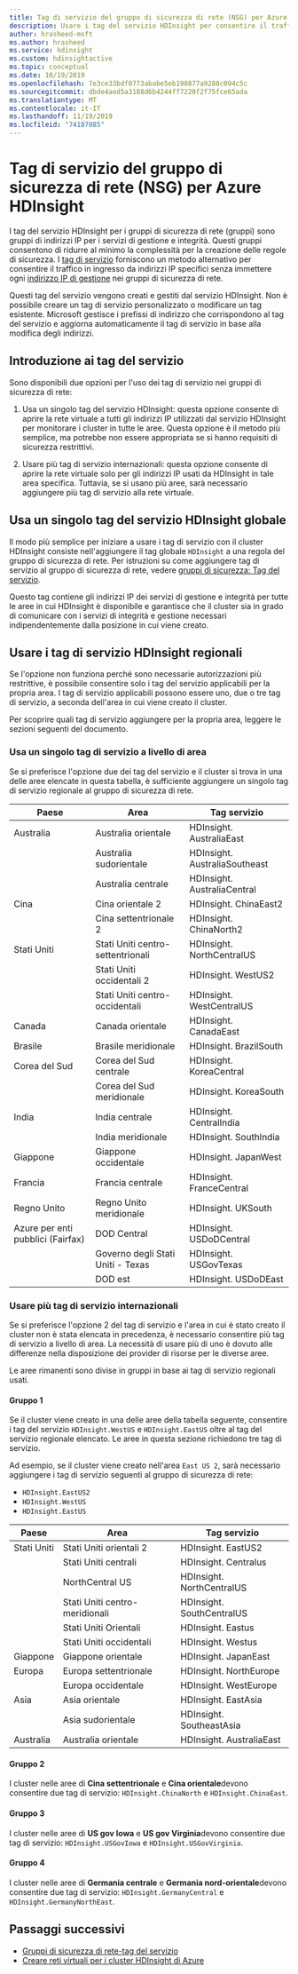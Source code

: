 ```yaml
---
title: Tag di servizio del gruppo di sicurezza di rete (NSG) per Azure HDInsight
description: Usare i tag del servizio HDInsight per consentire il traffico in ingresso verso il cluster dai nodi HDInsight Health and Management Services, senza aggiungere esplicitamente indirizzi IP ai gruppi di sicurezza di rete.
author: hrasheed-msft
ms.author: hrasheed
ms.service: hdinsight
ms.custom: hdinsightactive
ms.topic: conceptual
ms.date: 10/19/2019
ms.openlocfilehash: 7e3ce33bdf0773ababe5eb190877a9288c094c5c
ms.sourcegitcommit: dbde4aed5a3188d6b4244ff7220f2f75fce65ada
ms.translationtype: MT
ms.contentlocale: it-IT
ms.lasthandoff: 11/19/2019
ms.locfileid: "74187085"
---
```

# <a name="network-security-group-nsg-service-tags-for-azure-hdinsight"></a>Tag di servizio del gruppo di sicurezza di rete (NSG) per Azure HDInsight

I tag del servizio HDInsight per i gruppi di sicurezza di rete (gruppi) sono gruppi di indirizzi IP per i servizi di gestione e integrità. Questi gruppi consentono di ridurre al minimo la complessità per la creazione delle regole di sicurezza. I [tag di servizio](../virtual-network/security-overview.md#service-tags) forniscono un metodo alternativo per consentire il traffico in ingresso da indirizzi IP specifici senza immettere ogni [indirizzo IP di gestione](hdinsight-management-ip-addresses.md) nei gruppi di sicurezza di rete.

Questi tag del servizio vengono creati e gestiti dal servizio HDInsight. Non è possibile creare un tag di servizio personalizzato o modificare un tag esistente. Microsoft gestisce i prefissi di indirizzo che corrispondono al tag del servizio e aggiorna automaticamente il tag di servizio in base alla modifica degli indirizzi.

## <a name="getting-started-with-service-tags"></a>Introduzione ai tag del servizio

Sono disponibili due opzioni per l'uso dei tag di servizio nei gruppi di sicurezza di rete:

1. Usa un singolo tag del servizio HDInsight: questa opzione consente di aprire la rete virtuale a tutti gli indirizzi IP utilizzati dal servizio HDInsight per monitorare i cluster in tutte le aree. Questa opzione è il metodo più semplice, ma potrebbe non essere appropriata se si hanno requisiti di sicurezza restrittivi.

1. Usare più tag di servizio internazionali: questa opzione consente di aprire la rete virtuale solo per gli indirizzi IP usati da HDInsight in tale area specifica. Tuttavia, se si usano più aree, sarà necessario aggiungere più tag di servizio alla rete virtuale.

## <a name="use-a-single-global-hdinsight-service-tag"></a>Usa un singolo tag del servizio HDInsight globale

Il modo più semplice per iniziare a usare i tag di servizio con il cluster HDInsight consiste nell'aggiungere il tag globale `HDInsight` a una regola del gruppo di sicurezza di rete. Per istruzioni su come aggiungere tag di servizio al gruppo di sicurezza di rete, vedere [gruppi di sicurezza: Tag del servizio](../virtual-network/security-overview.md#service-tags).

Questo tag contiene gli indirizzi IP dei servizi di gestione e integrità per tutte le aree in cui HDInsight è disponibile e garantisce che il cluster sia in grado di comunicare con i servizi di integrità e gestione necessari indipendentemente dalla posizione in cui viene creato.

## <a name="use-regional-hdinsight-service-tags"></a>Usare i tag di servizio HDInsight regionali

Se l'opzione non funziona perché sono necessarie autorizzazioni più restrittive, è possibile consentire solo i tag del servizio applicabili per la propria area. I tag di servizio applicabili possono essere uno, due o tre tag di servizio, a seconda dell'area in cui viene creato il cluster.

Per scoprire quali tag di servizio aggiungere per la propria area, leggere le sezioni seguenti del documento.

### <a name="use-a-single-regional-service-tag"></a>Usa un singolo tag di servizio a livello di area

Se si preferisce l'opzione due dei tag del servizio e il cluster si trova in una delle aree elencate in questa tabella, è sufficiente aggiungere un singolo tag di servizio regionale al gruppo di sicurezza di rete.

| Paese | Area | Tag servizio |
| ---- | ---- | ---- |
| Australia | Australia orientale | HDInsight. AustraliaEast |
| &nbsp; | Australia sudorientale | HDInsight. AustraliaSoutheast |
| &nbsp; | Australia centrale | HDInsight. AustraliaCentral |
| Cina | Cina orientale 2 | HDInsight. ChinaEast2 |
| &nbsp; | Cina settentrionale 2 | HDInsight. ChinaNorth2 |
| Stati Uniti | Stati Uniti centro-settentrionali | HDInsight. NorthCentralUS |
| &nbsp; | Stati Uniti occidentali 2 | HDInsight. WestUS2 |
| &nbsp; | Stati Uniti centro-occidentali | HDInsight. WestCentralUS |
| Canada | Canada orientale | HDInsight. CanadaEast |
| Brasile | Brasile meridionale | HDInsight. BrazilSouth |
| Corea del Sud | Corea del Sud centrale | HDInsight. KoreaCentral |
| &nbsp; | Corea del Sud meridionale | HDInsight. KoreaSouth |
| India | India centrale | HDInsight. CentralIndia |
| &nbsp; | India meridionale | HDInsight. SouthIndia |
| Giappone | Giappone occidentale | HDInsight. JapanWest |
| Francia | Francia centrale| HDInsight. FranceCentral |
| Regno Unito | Regno Unito meridionale | HDInsight. UKSouth |
| Azure per enti pubblici (Fairfax) | DOD Central   | HDInsight. USDoDCentral |
| &nbsp; | Governo degli Stati Uniti - Texas | HDInsight. USGovTexas |
| &nbsp; | DOD est | HDInsight. USDoDEast |

### <a name="use-multiple-regional-service-tags"></a>Usare più tag di servizio internazionali

Se si preferisce l'opzione 2 del tag di servizio e l'area in cui è stato creato il cluster non è stata elencata in precedenza, è necessario consentire più tag di servizio a livello di area. La necessità di usare più di uno è dovuto alle differenze nella disposizione dei provider di risorse per le diverse aree.

Le aree rimanenti sono divise in gruppi in base ai tag di servizio regionali usati.

#### <a name="group-1"></a>Gruppo 1

Se il cluster viene creato in una delle aree della tabella seguente, consentire i tag del servizio `HDInsight.WestUS` e `HDInsight.EastUS` oltre al tag del servizio regionale elencato. Le aree in questa sezione richiedono tre tag di servizio.

Ad esempio, se il cluster viene creato nell'area `East US 2`, sarà necessario aggiungere i tag di servizio seguenti al gruppo di sicurezza di rete:

- `HDInsight.EastUS2`
- `HDInsight.WestUS`
- `HDInsight.EastUS`

| Paese | Area | Tag servizio |
| ---- | ---- | ---- |
| Stati Uniti | Stati Uniti orientali 2 | HDInsight. EastUS2 |
| &nbsp; | Stati Uniti centrali | HDInsight. Centralus |
| &nbsp; | NorthCentral US | HDInsight. NorthCentralUS |
| &nbsp; | Stati Uniti centro-meridionali | HDInsight. SouthCentralUS |
| &nbsp; | Stati Uniti Orientali | HDInsight. Eastus |
| &nbsp; | Stati Uniti occidentali | HDInsight. Westus |
| Giappone | Giappone orientale | HDInsight. JapanEast |
| Europa | Europa settentrionale | HDInsight. NorthEurope |
| &nbsp; | Europa occidentale| HDInsight. WestEurope |
| Asia | Asia orientale | HDInsight. EastAsia |
| &nbsp; | Asia sudorientale | HDInsight. SoutheastAsia |
| Australia | Australia orientale | HDInsight. AustraliaEast |

#### <a name="group-2"></a>Gruppo 2

I cluster nelle aree di **Cina settentrionale** e **Cina orientale**devono consentire due tag di servizio: `HDInsight.ChinaNorth` e `HDInsight.ChinaEast`.

#### <a name="group-3"></a>Gruppo 3

I cluster nelle aree di **US gov Iowa** e **US gov Virginia**devono consentire due tag di servizio: `HDInsight.USGovIowa` e `HDInsight.USGovVirginia`.

#### <a name="group-4"></a>Gruppo 4

I cluster nelle aree di **Germania centrale** e **Germania nord-orientale**devono consentire due tag di servizio: `HDInsight.GermanyCentral` e `HDInsight.GermanyNorthEast`.

## <a name="next-steps"></a>Passaggi successivi

* [Gruppi di sicurezza di rete-tag del servizio](../virtual-network/security-overview.md#security-rules)
* [Creare reti virtuali per i cluster HDInsight di Azure](hdinsight-create-virtual-network.md)
